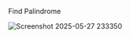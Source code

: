 Find Palindrome

![Screenshot 2025-05-27 233350](https://github.com/user-attachments/assets/e1fd3b34-b850-49de-8474-f0126c6343cb)
